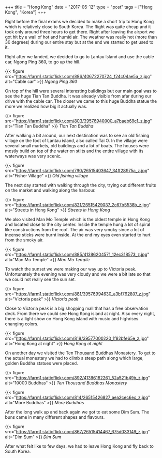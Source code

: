 +++
title = "Hong Kong"
date = "2017-06-12"
type = "post"
tags = ["Hong Kong", "Korea"]
+++

Right before the final exams we decided to make a short trip to Hong Kong which is relatively close to South Korea. The flight was quite cheap and it took only around three hours to get there. Right after leaving the airport we got hit by a wall of hot and humid air. The weather was really hot (more than 30 degrees) during our entire stay but at the end we started to get used to it.

Right after we landed, we decided to go to Lantau Island and use the cable car, Ngong Ping 360, to go up the hill.

{{< figure src="https://farm1.staticflickr.com/886/40672270724_f24c04ae5a_z.jpg" alt="Cable car" >}}
*Ngong Ping 360*

On top of the hill were several interesting buildings but our main goal was to see the huge Tian Tan Buddha. It was already visible from afar during our drive with the cable car. The closer we came to this huge Buddha statue the more we realized how big it actually was.

{{< figure src="https://farm1.staticflickr.com/803/39576940000_a7baeb69c1_z.jpg" alt="Tian Tan Buddha" >}}
*Tian Tan Buddha*


After walking a bit around, our next destination was to see an old fishing village on the foot of Lantau island, also called Tai O. In the village were several small markets, old buildings and a lot of boats. The houses were mostly build on top of the water on stilts and the entire village with its waterways was very scenic.

{{< figure src="https://farm1.staticflickr.com/790/26515403647_34ff28975a_z.jpg" alt="Fisher Village" >}}
*Old fishing village*

The next day started with walking through the city, trying out different fruits on the market and walking along the harbour.

{{< figure src="https://farm1.staticflickr.com/821/26515429037_2c67b5538b_z.jpg" alt="Streets in Hong Kong" >}}
*Streets in Hong Kong*

We also visited Man Mo Temple which is the oldest temple in Hong Kong and located close to the city center. Inside the temple hung a lot of spiral like constructions from the roof. The air was very smoky since a lot of incense sticks were burnt inside. At the end my eyes even started to hurt from the smoky air.

{{< figure src="https://farm1.staticflickr.com/885/41386204571_12ec318573_z.jpg" alt="Man Mo Temple" >}}
*Man Mo Temple*

To watch the sunset we were making our way up to Victoria peak. Unfortunately the evening was very cloudy and we were a bit late so that we could not really see the sun set.

{{< figure src="https://farm1.staticflickr.com/881/39576994630_a3bf762807_z.jpg" alt="Victoria peak" >}}
*Victoria peak*

Close to Victoria peak is a big shopping mall that has a free observation deck. From there we could see Hong Kong island at night. Also every night, there is a light show on Hong Kong island with music and highrises changing colors.

{{< figure src="https://farm1.staticflickr.com/818/39577000220_1f82bfe65e_z.jpg" alt="Hong Kong at night" >}}
*Hong Kong at night*

On another day we visited the Ten Thousand Buddhas Monastery. To get to the actual monestary we had to climb a steep path along which large, golden Buddha statues were placed.

{{< figure src="https://farm1.staticflickr.com/892/41386182261_52a521b49b_z.jpg" alt="10000 Buddhas" >}}
*Ten Thousand Buddhas Monastery*


{{< figure src="https://farm1.staticflickr.com/814/26515426827_aea2cec6ec_z.jpg" alt="More Buddhas" >}}
*More Buddhas*

After the long walk up and back again we got to eat some Dim Sum. The buns came in many different shapes and flavours.

{{< figure src="https://farm1.staticflickr.com/867/26515414467_675d033149_z.jpg" alt="Dim Sum" >}}
*Dim Sum*

After what felt like to few days, we had to leave Hong Kong and fly back to South Korea.

